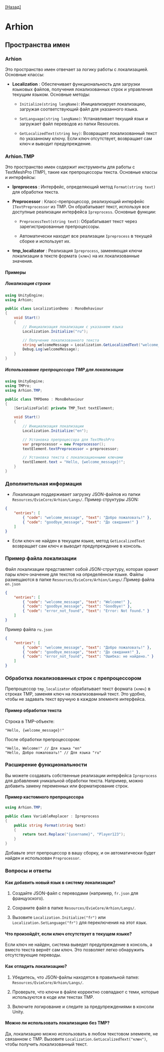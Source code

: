 [[Назад]](../main.md)

# Arhion 

## Пространства имен 

### Arhion 

Это пространство имен отвечает за логику работы с локализацией. Основные классы:
 
- **Localization** :
Обеспечивает функциональность для загрузки языковых файлов, получения локализованных строк и управления текущим языком.
Основные методы: 
  - `Initialize(string langName)`: Инициализирует локализацию, загружая соответствующий файл для указанного языка.
 
  - `SetLanguage(string langName)`: Устанавливает текущий язык и загружает файл переводов из папки Resources.
 
  - `GetLocalizedText(string key)`: Возвращает локализованный текст по указанному ключу. Если ключ отсутствует, возвращает сам ключ и выводит предупреждение.

### Arhion.TMP 
Это пространство имен содержит инструменты для работы с TextMeshPro (TMP), такие как препроцессоры текста.
Основные классы и интерфейсы: 
- **Ipreprocess** : Интерфейс, определяющий метод `Format(string text)` для обработки текста.
 
- **Preprocessor** : Класс-препроцессор, реализующий интерфейс `ITextPreprocessor` из TMP. Он обрабатывает текст, используя все доступные реализации интерфейса `Ipreprocess`.
Основные функции: 
  - `PreprocessText(string text)`: Обрабатывает текст через зарегистрированные препроцессоры.
 
  - Автоматически находит все реализации `Ipreprocess` в текущей сборке и использует их.
 
- **tmp_localizator** : Реализация `Ipreprocess`, заменяющая ключи локализации в тексте формата `{ключ}` на их локализованные значения.

#### Примеры 

##### Локализация строки 


```csharp
using UnityEngine;
using Arhion;

public class LocalizationDemo : MonoBehaviour
{
    void Start()
    {
        // Инициализация локализации с указанием языка
        Localization.Initialize("ru");

        // Получение локализованного текста
        string welcomeMessage = Localization.GetLocalizedText("welcome_message");
        Debug.Log(welcomeMessage);
    }
}
```

##### Использование препроцессора TMP для локализации 


```csharp
using UnityEngine;
using TMPro;
using Arhion.TMP;

public class TMPDemo : MonoBehaviour
{
    [SerializeField] private TMP_Text textElement;

    void Start()
    {
        // Инициализация локализации
        Localization.Initialize("en");

        // Установка препроцессора для TextMeshPro
        var preprocessor = new Preprocessor();
        textElement.textPreprocessor = preprocessor;

        // Установка текста с локализационными ключами
        textElement.text = "Hello, {welcome_message}!";
    }
}
```

### Дополнительная информация 
 
- Локализация поддерживает загрузку JSON-файлов из папки `Resources/EvieCore/Arhion/Langs/`.
Пример структуры JSON:

```json
{
    "entries": [
        { "code": "welcome_message", "text": "Добро пожаловать!" },
        { "code": "goodbye_message", "text": "До свидания!" }
    ]
}
```
 
- Если ключ не найден в текущем языке, метод `GetLocalizedText` возвращает сам ключ и выводит предупреждение в консоль.

### Пример файла локализации 
Файл локализации представляет собой JSON-структуру, которая хранит пары ключ-значение для текстов на определённом языке. Файлы размещаются в папке `Resources/EvieCore/Arhion/Langs/`.Пример файла `en.json`

```json
{
    "entries": [
        { "code": "welcome_message", "text": "Welcome!" },
        { "code": "goodbye_message", "text": "Goodbye!" },
        { "code": "error_not_found", "text": "Error: Not found." }
    ]
}
```
Пример файла `ru.json`

```json
{
    "entries": [
        { "code": "welcome_message", "text": "Добро пожаловать!" },
        { "code": "goodbye_message", "text": "До свидания!" },
        { "code": "error_not_found", "text": "Ошибка: не найдено." }
    ]
}
```

### Обработка локализованных строк с препроцессором 
Препроцессор `tmp_localizator` обрабатывает текст формата `{ключ}` в строках TMP, заменяя ключ на локализованный текст. Это удобно, чтобы не задавать текст вручную в каждом элементе интерфейса.
#### Пример обработки текста 

Строка в TMP-объекте:


```plaintext
"Hello, {welcome_message}!"
```

После обработки препроцессором:


```plaintext
"Hello, Welcome!" // Для языка "en"
"Hello, Добро пожаловать!" // Для языка "ru"
```

### Расширение функциональности 
Вы можете создавать собственные реализации интерфейса `Ipreprocess` для добавления уникальной обработки текста. Например, можно добавить замену переменных или форматирование строк.
#### Пример кастомного препроцессора 


```csharp
using Arhion.TMP;

public class VariableReplacer : Ipreprocess
{
    public string Format(string text)
    {
        return text.Replace("{username}", "Player123");
    }
}
```
Добавьте этот препроцессор в вашу сборку, и он автоматически будет найден и использован `Preprocessor`.
### Вопросы и ответы 

#### Как добавить новый язык в систему локализации? 
 
1. Создайте JSON-файл с переводами (например, `fr.json` для французского).
 
2. Сохраните файл в папке `Resources/EvieCore/Arhion/Langs/`.
 
3. Вызовите `Localization.Initialize("fr")` или `Localization.SetLanguage("fr")` для переключения на этот язык.

#### Что произойдёт, если ключ отсутствует в текущем языке? 

Если ключ не найден, система выведет предупреждение в консоль, а вместо текста вернёт сам ключ. Это позволяет легко обнаружить отсутствующие переводы.

#### Как отладить локализацию? 
 
1. Убедитесь, что JSON-файлы находятся в правильной папке: `Resources/EvieCore/Arhion/Langs/`.

2. Проверьте, что ключи в файле корректно совпадают с теми, которые используются в коде или текстах TMP.

3. Включите логирование и следите за предупреждениями в консоли Unity.

#### Можно ли использовать локализацию без TMP? 
Да, локализацию можно использовать в любом текстовом элементе, не связанном с TMP. Вызовите `Localization.GetLocalizedText("ключ")`, чтобы получить локализованный текст.